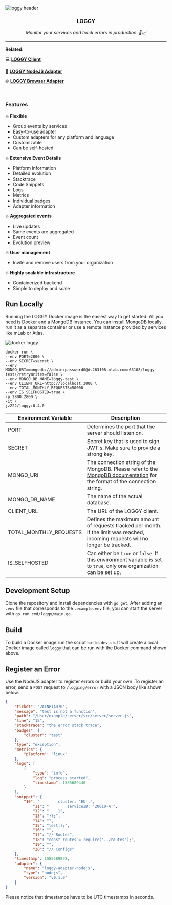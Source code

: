 ![loggy header](https://github.com/jz222/loggy/blob/master/assets/header.png?raw=true)

<div align="center">
  <p>
    <h3>LOGGY</h3>
  </p>
  <p>
    <i>Monitor your services and track errors in production. 🚀📈</i>
  </p>
</div>

---

**Related:**

💻 [**LOGGY Client**](https://github.com/jz222/loggy-client)

📡 [**LOGGY NodeJS Adapter**](https://github.com/jz222/loggy-adapter-nodejs)

🌐 [**LOGGY Browser Adapter**](https://github.com/jz222/loggy-adapter-browser)

<br />

### Features

🔥 **Flexible**

- Group events by services
- Easy-to-use adapter
- Custom adapters for any platform and language
- Customizable
- Can be self-hosted

🔥 **Extensive Event Details**

- Platform information
- Detailed evolution
- Stacktrace
- Code Snippets
- Logs
- Metrics
- Individual badges
- Adapter information

🔥 **Aggregated events**

- Live updates
- Same events are aggregated
- Event count
- Evolution preview

🔥 **User management**

- Invite and remove users from your organization

🔥 **Highly scalable infrastructure**

- Containerized backend
- Simple to deploy and scale

## Run Locally

Running the LOGGY Docker image is the easiest way to get started. All you need is Docker and a MongoDB instance. You can install MongoDB locally, run it as a separate container or use a remote instance provided by services like mLab or Atlas.

![docker loggy](https://github.com/jz222/loggy/blob/master/assets/docker.gif?raw=true)

```
docker run \
--env PORT=2800 \
--env SECRET=secret \
--env MONGO_URI=mongodb://admin:password0@ds263108.mlab.com:63108/loggy-test\?retryWrites=false \
--env MONGO_DB_NAME=loggy-test \
--env CLIENT_URL=http://localhost:3000 \
--env TOTAL_MONTHLY_REQUESTS=50000
--env IS_SELFHOSTED=true \
-p 2800:2800 \
-it \
jz222/loggy:0.4.0
```

| Environment Variable | Description                                                                                                                                                                              |
|----------------------|------------------------------------------------------------------------------------------------------------------------------------------------------------------------------------------|
| PORT                   | Determines the port that the server should listen on.                                                                                                                                    |
| SECRET                 | Secret key that is used to sign JWT's. Make sure to provide a strong key.                                                                                                                |
| MONGO_URI              | The connection string of the MongoDB. Please refer to the [MongoDB documentation](https://docs.mongodb.com/manual/reference/connection-string/) for the format of the connection string. |
| MONGO_DB_NAME          | The name of the actual database.                                                                                                                                                         |
| CLIENT_URL             | The URL of the LOGGY client.                                                                                                                                                         |
| TOTAL_MONTHLY_REQUESTS | Defines the maximum amount of requests tracked per month. If the limit was reached, incoming requests will no longer be tracked.     |
| IS_SELFHOSTED          | Can either be `true` or `false`. If this environment variable is set to `true`, only one organization can be set up.                                                                 |

## Development Setup

Clone the repository and install dependencies with `go get`. After adding an `.env` file that corresponds to the `.example.env` file, you can start the server with `go run cmd/loggy/main.go`.

## Build

To build a Docker image run the script `build.dev.sh`. It will create a local Docker image called `loggy` that can be run with the Docker command shown above.

## Register an Error

Use the NodeJS adapter to register errors or build your own. To register an error, send a `POST` request to `/logging/error` with a JSON body like shown below.

```json
{
	"ticket": "2ATNP1AD70",
	"message": "test is not a function",
	"path": "/User/example/server/src/server/server.js",
	"line": "15",
	"stacktrace": "the error stack trace",
	"badges": {
		"cluster": "test"
	},
	"type": "exception",
	"metrics": {
		"platform": "linux"
	},
	"logs": [
		{
			"type": "info",
			"log": "process started",
			"timestamp": 1585689440
		}
	],
	"snippet": {
		"10": "        cluster: 'EU',",
        	"11": "        serviceID: '20010-A'",
        	"12": "    }",
        	"13": "});",
        	"14": "",
        	"15": "test();",
        	"16": "",
        	"17": "// Routes",
        	"18": "const routes = require('../routes');",
        	"19": "",
        	"20": "// Configs"
	},
	"timestamp": 1585689898,
	"adapter": {
		"name": "loggy-adapter-nodejs",
		"type": "nodejs",
		"version": "v0.1.0"
	}
}
```

Please notice that timestamps have to be UTC timestamps in seconds.
